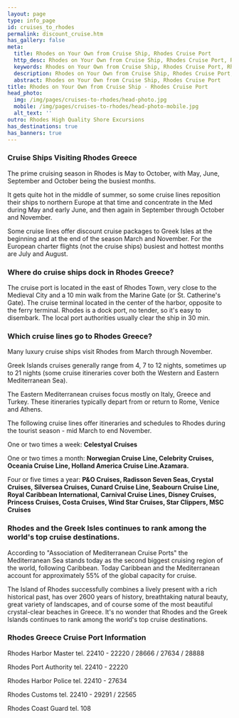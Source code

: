 ```yaml
---
layout: page
type: info_page
id: cruises_to_rhodes
permalink: discount_cruise.htm
has_gallery: false
meta:
  title: Rhodes on Your Own from Cruise Ship, Rhodes Cruise Port
  http_desc: Rhodes on Your Own from Cruise Ship, Rhodes Cruise Port, Rhodes Port Excursions, Cruise Ships Visiting Rhodes
  keywords: Rhodes on Your Own from Cruise Ship, Rhodes Cruise Port, Rhodes Port Excursions, Cruise Ships Visiting Rhodes
  description: Rhodes on Your Own from Cruise Ship, Rhodes Cruise Port, Rhodes Port Excursions, Cruise Ships Visiting Rhodes
  abstract: Rhodes on Your Own from Cruise Ship, Rhodes Cruise Port
title: Rhodes on Your Own from Cruise Ship - Rhodes Cruise Port
head_photo:
  img: /img/pages/cruises-to-rhodes/head-photo.jpg
  mobile: /img/pages/cruises-to-rhodes/head-photo-mobile.jpg
  alt_text: ''
outro: Rhodes High Quality Shore Excursions
has_destinations: true
has_banners: true
---
```

### Cruise Ships Visiting Rhodes Greece

The prime cruising season in Rhodes is May to October, with May, June, September and October being the busiest months.

It gets quite hot in the middle of summer, so some cruise lines reposition their ships to northern Europe at that time and concentrate in the Med during May and early June, and then again in September through October and November.

Some cruise lines offer discount cruise packages to Greek Isles at the beginning and at the end of the season March and November. For the European charter flights (not the cruise ships) busiest and hottest months are July and August.

### Where do cruise ships dock in Rhodes Greece?

The cruise port is located in the east of Rhodes Town, very close to the Medieval City and a 10 min walk from the Marine Gate (or St. Catherine's Gate). The cruise terminal located in the center of the harbor, opposite to the ferry terminal. Rhodes is a dock port, no tender, so it's easy to disembark. The local port authorities usually clear the ship in 30 min.

### Which cruise lines go to Rhodes Greece?

Many luxury cruise ships visit Rhodes from March through November.

Greek Islands cruises generally range from 4, 7 to 12 nights, sometimes up to 21 nights (some cruise itineraries cover both the Western and Eastern Mediterranean Sea).

The Eastern Mediterranean cruises focus mostly on Italy, Greece and Turkey. These itineraries typically depart from or return to Rome, Venice and Athens.

The following cruise lines offer itineraries and schedules to Rhodes during the tourist season - mid March to end November.

One or two times a week: **Celestyal Cruises**

One or two times a month: **Norwegian Cruise Line, Celebrity Cruises, Oceania Cruise Line, Holland America Cruise Line.Azamara.**

Four or five times a year: **P&O Cruises, Radisson Seven Seas, Crystal Cruises, Silversea Cruises, Cunard Cruise Line, Seabourn Cruise Line, Royal Caribbean International, Carnival Cruise Lines, Disney Cruises, Princess Cruises, Costa Cruises, Wind Star Cruises, Star Clippers, MSC Cruises**

### Rhodes and the Greek Isles continues to rank among the world's top cruise destinations.

According to "Association of Mediterranean Cruise Ports" the Mediterranean Sea stands today as the second biggest cruising region of the world, following Caribbean. Today Caribbean and the Mediterranean account for approximately 55% of the global capacity for cruise.

The Island of Rhodes successfully combines a lively present with a rich historical past, has over 2600 years of history, breathtaking natural beauty, great variety of landscapes, and of course some of the most beautiful crystal-clear beaches in Greece. It's no wonder that Rhodes and the Greek Islands continues to rank among the world's top cruise destinations.

### Rhodes Greece Cruise Port Information

Rhodes Harbor Master tel. 22410 - 22220 / 28666 / 27634 / 28888

Rhodes Port Authority tel. 22410 - 22220

Rhodes Harbor Police tel. 22410 - 27634

Rhodes Customs tel. 22410 - 29291 / 22565

Rhodes Coast Guard tel. 108